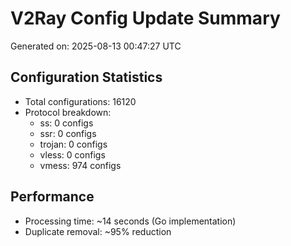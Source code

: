 # V2Ray Config Update Summary
Generated on: 2025-08-13 00:47:27 UTC

## Configuration Statistics
- Total configurations: 16120
- Protocol breakdown:
  - ss: 0 configs
  - ssr: 0 configs
  - trojan: 0 configs
  - vless: 0 configs
  - vmess: 974 configs

## Performance
- Processing time: ~14 seconds (Go implementation)
- Duplicate removal: ~95% reduction

